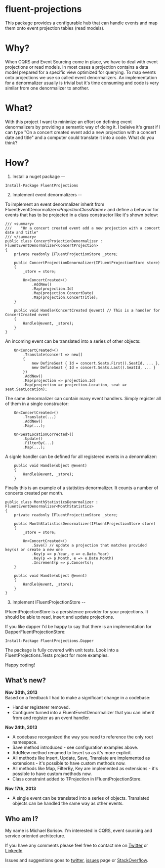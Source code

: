 fluent-projections
==================

This package provides a configurable hub that can handle events and map them onto event projection tables (read models).

Why?
====

When CQRS and Event Sourcing come in place, we have to deal with event projections or read models. In most cases a projection contains a data model prepared for a specific view optimized for querying. To map events onto projections we use so called event denormalizers. An implementation for a denormalizer usually is trivial but it's time consuming and code is very similar from one denormalizer to another.

What?
====

With this project I want to minimize an effort on defining event denormalizers by providing a semantic way of doing it. I beleive it's great if I can type "On a concert created event add a new projection with a concert date and title" and a computer could translate it into a code. What do you think?

How?
====

1. Install a nuget package
--

```
Install-Package FluentProjections
```

2. Implement event denormalizers
--

To implement an event denormalizer inherit from FluentEventDenormalizer<_ProjectionClassName_> and define a behavior for events that has to be projected in a class constructor like it's shown below:

```
/// <summary>
///    "On a concert created event add a new projection with a concert date and title"
/// </summary> 
public class ConcertProjectionDenormalizer : FluentEventDenormalizer<ConcertProjection>
{
    private readonly IFluentProjectionStore _store;
    
    public ConcertProjectionDenormalizer(IFluentProjectionStore store)
    {
        _store = store;

        On<ConcertCreated>()
            .AddNew()
            .Map(projection.Id)
            .Map(projection.ConcertDate)
            .Map(projection.ConcertTitle);
    }

    public void Handle(ConcertCreated @event) // This is a handler for ConcertCreated event
    {
        Handle(@event, _store);
    }
}
```

An incoming event can be translated into a series of other objects:

```
    On<ConcertCreated>()
        .Translate(concert => new[]
        {
            new DefineSeat { Id = concert.Seats.First().SeatId, ... },
            new DefineSeat { Id = concert.Seats.Last().SeatId, ... }
        })
        .AddNew()
        .Map(projection => projection.Id)
        .Map(projection => projection.Location, seat => seat.SeatLocation);
```

The same denormalizer can contain many event handlers. Simply register all of them in a single constructor:
```
    On<ConcertCreated>()
        .Translate(...)
        .AddNew()
        .Map(...);

    On<SeatLocationCorrected>()
        .Update()
        .FilterBy(...)
        .Map(...);
```

A signle handler can be defined for all registered events in a denormalizer:

```
    public void Handle(object @event)
    {
        Handle(@event, _store);
    }
```

Finally this is an example of a statistics denormalizer. It counts a number of concerts created per month.
```
public class MonthStatisticsDenormalizer : FluentEventDenormalizer<MonthStatistics>
{
    private readonly IFluentProjectionStore _store;

    public MonthStatisticsDenormalizer(IFluentProjectionStore store)
    {
        _store = store;

        On<ConcertCreated>()
            .Save() // update a projection that matches provided key(s) or create a new one
            .Key(p => p.Year, e => e.Date.Year)
            .Key(p => p.Month, e => e.Date.Month)
            .Increment(p => p.Concerts);
    }

    public void Handle(object @event)
    {
        Handle(@event, _store);
    }
}
```

3. Implement IFluentProjectionStore<TProjection>
--

IFluentProjectionStore<TProjection> is a persistence provider for your projections. It should be able to read, insert and update projections.

If you like dapper I'd be happy to say that there is an implementation for DapperFluentProjectionStore:
```
Install-Package FluentProjections.Dapper
```

The package is fully covered with unit tests. Look into a FluentProjections.Tests project for more examples.

Happy coding!

What’s new?
-----------

**Nov 30th, 2013**      
Based on a feedback I had to make a significant change in a codebase:
- Handler registerer removed.
- Configurer turned into a FluentEventDenormalizer that you can inherit from and register as an event handler.

**Nov 24th, 2013**      
- A codebase reorganized the way you need to reference the only root namespace.
- Save method introduced - see configuration examples above.
- AddNew method renamed to Insert so as it's more explicit.
- All methods like Insert, Update, Save, Translate are implemented as extensions - it's possible to have custom methods now.
- All methods like Map, FilterBy, Key are implemented as extensions - it's possible to have custom methods now.
- Class constraint added to TProjection in IFluentProjectionStore.

**Nov 17th, 2013**      
- A single event can be translated into a series of objects. Translated objects can be handled the same way as other events.

Who am I?
--
My name is Michael Borisov. I'm interested in CQRS, event sourcing and service oriented architecture.

If you have any comments please feel free to contact me on [Twitter](https://twitter.com/fkem) or [LinkedIn](https://www.linkedin.com/in/michaelborisov)

Issues and suggestions goes to [twitter](https://twitter.com/search?q=fluentprojections&src=typd), [issues](https://github.com/corker/fluent-projections/issues) page or [StackOverflow](http://stackoverflow.com/questions/tagged/fluent-projections).
